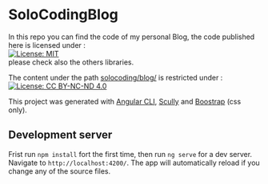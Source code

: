 
# SoloCodingBlog

In this repo you can find the code of my personal Blog, the code published here  is licensed under :     
[![License: MIT](https://img.shields.io/badge/License-MIT-yellow.svg)](https://opensource.org/licenses/MIT)     
please check also the others libraries.

The content under the path [solocoding/blog/](/blog/)
is restricted under :[![License: CC BY-NC-ND 4.0](https://img.shields.io/badge/License-CC%20BY--NC--ND%204.0-lightgrey.svg)](https://creativecommons.org/licenses/by-nc-nd/4.0/)

This project was generated with [Angular CLI](https://github.com/angular/angular-cli), [Scully](https://github.com/scullyio/scully) and [Boostrap](https://getbootstrap.com/) (css only).

## Development server

Frist run `npm install` fort the first time, then run `ng serve` for a dev server. Navigate to `http://localhost:4200/`. The app will automatically reload if you change any of the source files.
